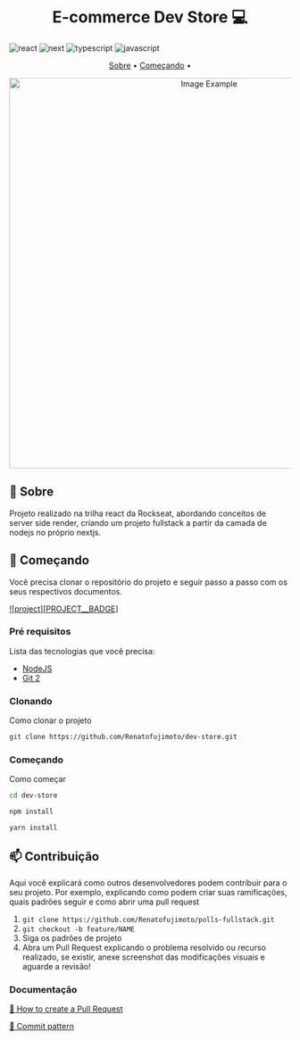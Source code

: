 [JAVASCRIPT__BADGE]: https://img.shields.io/badge/Javascript-000?style=for-the-badge&logo=javascript
[TYPESCRIPT__BADGE]: https://img.shields.io/badge/typescript-D4FAFF?style=for-the-badge&logo=typescript
[REACT__BADGE]: https://img.shields.io/badge/React-005CFE?style=for-the-badge&logo=react
[NEXT_BADGE]: https://img.shields.io/badge/next.js-000000?style=for-the-badge&logo=nextdotjs&logoColor=white
[PROJECT__URL]: https://dev-store-chi.vercel.app/

<h1 align="center" style="font-weight: bold;">E-commerce Dev Store 💻</h1>

![react][REACT__BADGE]
![next][NEXT_BADGE]
![typescript][TYPESCRIPT__BADGE]
![javascript][JAVASCRIPT__BADGE]

<p align="center">
 <a href="#about">Sobre</a> • 
 <a href="#started">Começando</a> • 
</p>
<p align="center">
    <img src=".github/portfolio.png" alt="Image Example" width="700px">
</p>
<h2 id="started">📌 Sobre</h2>

Projeto realizado na trilha react da Rockseat, abordando conceitos de server side render, criando um projeto fullstack a partir da camada de nodejs no próprio nextjs.

<h2 id="started">🚀 Começando</h2>

Você precisa clonar o repositório do projeto e seguir passo a passo com os seus respectivos documentos.

[![project][PROJECT__BADGE]][PROJECT__URL]

<h3>Pré requisitos</h3>

Lista das tecnologias que você precisa:

- [NodeJS](https://nodejs.org/en/download/current)
- [Git 2](https://github.com)

<h3>Clonando</h3>

Como clonar o projeto

```bash
git clone https://github.com/Renatofujimoto/dev-store.git
```

<h3>Começando</h3>

Como começar

```bash
cd dev-store

npm install

yarn install
```

<h2 id="contribute">📫 Contribuição</h2>

Aqui você explicará como outros desenvolvedores podem contribuir para o seu projeto. Por exemplo, explicando como podem criar suas ramificações, quais padrões seguir e como abrir uma pull request

1. `git clone https://github.com/Renatofujimoto/polls-fullstack.git`
2. `git checkout -b feature/NAME`
3. Siga os padrões de projeto
4. Abra um Pull Request explicando o problema resolvido ou recurso realizado, se existir, anexe screenshot das modificações visuais e aguarde a revisão!

<h3>Documentação</h3>

[📝 How to create a Pull Request](https://www.atlassian.com/br/git/tutorials/making-a-pull-request)

[💾 Commit pattern](https://gist.github.com/joshbuchea/6f47e86d2510bce28f8e7f42ae84c716)
